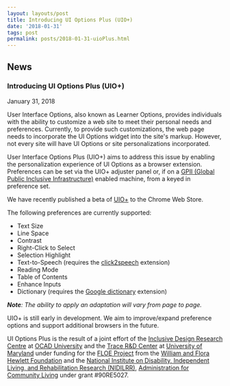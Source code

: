 ```yaml
---
layout: layouts/post
title: Introducing UI Options Plus (UIO+)
date: '2018-01-31'
tags: post
permalink: posts/2018-01-31-uioPlus.html
---
```

<article class="floe-content floe-news-item">
                <h2> News </h2>
                <!-- BEGIN markup for news item -->
                <h3>Introducing UI Options Plus (UIO+)</h3>
                <time class="floe-date" datetime="2018-01-31">January 31, 2018</time>
                <p>
                    User Interface Options, also known as Learner Options, provides individuals with the ability to customize a web
                    site to meet their personal needs and preferences. Currently, to provide such customizations, the web page needs to incorporate the UI Options widget into the site's markup.
                    However, not every site will have UI Options or site personalizations incorporated.
                </p>
                <p>
                    User Interface Options Plus (UIO+) aims to address this issue by enabling the personalization experience of UI Options as a browser extension.
                    Preferences can be set via the UIO+ adjuster panel or, if on a <a href="https://gpii.net/">GPII (Global Public Inclusive Infrastructure)</a> enabled machine, from a keyed in preference set.
                </p>
                <p>
                    We have recently published a beta of <a href="https://chrome.google.com/webstore/detail/ui-options-plus-uio+/okenndailhmikjjfcnmolpaefecbpaek">UIO+</a> to the Chrome Web Store.
                </p>
                <p>
                    The following preferences are currently supported:
                    <ul>
                        <li>Text Size</li>
                        <li>Line Space</li>
                        <li>Contrast</li>
                        <li>Right-Click to Select</li>
                        <li>Selection Highlight</li>
                        <li>Text-to-Speech (requires the <a href="https://chrome.google.com/webstore/detail/click2speech/djfpbemmcokhlllnafdmomgecdlicfhj">click2speech</a> extension)</li>
                        <li>Reading Mode</li>
                        <li>Table of Contents</li>
                        <li>Enhance Inputs</li>
                        <li>Dictionary (requires the <a href="https://chrome.google.com/webstore/detail/google-dictionary-by-goog/mgijmajocgfcbeboacabfgobmjgjcoja">Google dictionary</a> extension)</li>
                    </ul>
                    <em><strong>Note</strong>: The ability to apply an adaptation will vary from page to page.</em>
                </p>
                <p>
                    UIO+ is still early in development. We aim to improve/expand preference options and support additional browsers in the future.
                <p>
                    UI Options Plus is the result of a joint effort of the <a href="https://idrc.ocadu.ca/">Inclusive Design Research Centre</a> at <a href="https://www.ocadu.ca/">OCAD University</a>
                    and the <a href="https://trace.umd.edu/">Trace R&D Center</a> at <a href="https://umd.edu/">University of Maryland</a> under funding for the <a href="https://floeproject.org/">FLOE Project</a>
                    from the <a href="https://www.hewlett.org/">William and Flora Hewlett Foundation</a> and the
                    <a href="https://www.acl.gov/about-acl/about-national-institute-disability-independent-living-and-rehabilitation-research">National Institute on Disability, Independent Living, and Rehabilitation Research (NIDILRR)</a>,
                    <a href="https://www.acl.gov/">Administration for Community Living</a> under grant #90RE5027.
                </p>
            </article>
